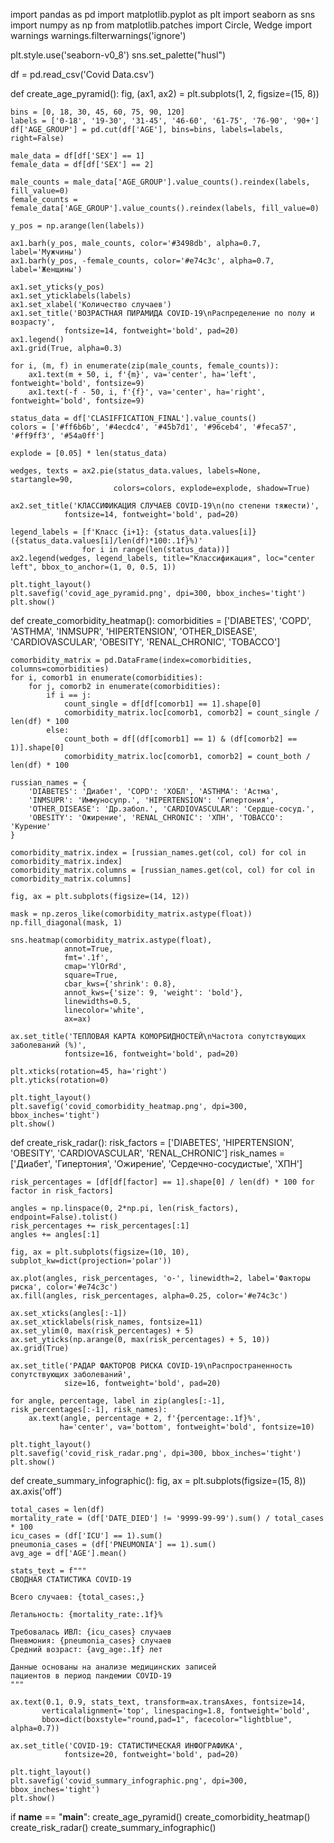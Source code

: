 import pandas as pd
import matplotlib.pyplot as plt
import seaborn as sns
import numpy as np
from matplotlib.patches import Circle, Wedge
import warnings
warnings.filterwarnings('ignore')

plt.style.use('seaborn-v0_8')
sns.set_palette("husl")

df = pd.read_csv('Covid Data.csv')

def create_age_pyramid():
    fig, (ax1, ax2) = plt.subplots(1, 2, figsize=(15, 8))
    
    bins = [0, 18, 30, 45, 60, 75, 90, 120]
    labels = ['0-18', '19-30', '31-45', '46-60', '61-75', '76-90', '90+']
    df['AGE_GROUP'] = pd.cut(df['AGE'], bins=bins, labels=labels, right=False)
    
    male_data = df[df['SEX'] == 1]
    female_data = df[df['SEX'] == 2]
    
    male_counts = male_data['AGE_GROUP'].value_counts().reindex(labels, fill_value=0)
    female_counts = female_data['AGE_GROUP'].value_counts().reindex(labels, fill_value=0)
    
    y_pos = np.arange(len(labels))
    
    ax1.barh(y_pos, male_counts, color='#3498db', alpha=0.7, label='Мужчины')
    ax1.barh(y_pos, -female_counts, color='#e74c3c', alpha=0.7, label='Женщины')
    
    ax1.set_yticks(y_pos)
    ax1.set_yticklabels(labels)
    ax1.set_xlabel('Количество случаев')
    ax1.set_title('ВОЗРАСТНАЯ ПИРАМИДА COVID-19\nРаспределение по полу и возрасту', 
                fontsize=14, fontweight='bold', pad=20)
    ax1.legend()
    ax1.grid(True, alpha=0.3)
    
    for i, (m, f) in enumerate(zip(male_counts, female_counts)):
        ax1.text(m + 50, i, f'{m}', va='center', ha='left', fontweight='bold', fontsize=9)
        ax1.text(-f - 50, i, f'{f}', va='center', ha='right', fontweight='bold', fontsize=9)
    
    status_data = df['CLASIFFICATION_FINAL'].value_counts()
    colors = ['#ff6b6b', '#4ecdc4', '#45b7d1', '#96ceb4', '#feca57', '#ff9ff3', '#54a0ff']
    
    explode = [0.05] * len(status_data)
    
    wedges, texts = ax2.pie(status_data.values, labels=None, startangle=90, 
                           colors=colors, explode=explode, shadow=True)
    
    ax2.set_title('КЛАССИФИКАЦИЯ СЛУЧАЕВ COVID-19\n(по степени тяжести)', 
                fontsize=14, fontweight='bold', pad=20)
    
    legend_labels = [f'Класс {i+1}: {status_data.values[i]} ({status_data.values[i]/len(df)*100:.1f}%)' 
                    for i in range(len(status_data))]
    ax2.legend(wedges, legend_labels, title="Классификация", loc="center left", bbox_to_anchor=(1, 0, 0.5, 1))
    
    plt.tight_layout()
    plt.savefig('covid_age_pyramid.png', dpi=300, bbox_inches='tight')
    plt.show()

def create_comorbidity_heatmap():
    comorbidities = ['DIABETES', 'COPD', 'ASTHMA', 'INMSUPR', 'HIPERTENSION', 
                    'OTHER_DISEASE', 'CARDIOVASCULAR', 'OBESITY', 'RENAL_CHRONIC', 'TOBACCO']
    
    comorbidity_matrix = pd.DataFrame(index=comorbidities, columns=comorbidities)
    for i, comorb1 in enumerate(comorbidities):
        for j, comorb2 in enumerate(comorbidities):
            if i == j:
                count_single = df[df[comorb1] == 1].shape[0]
                comorbidity_matrix.loc[comorb1, comorb2] = count_single / len(df) * 100
            else:
                count_both = df[(df[comorb1] == 1) & (df[comorb2] == 1)].shape[0]
                comorbidity_matrix.loc[comorb1, comorb2] = count_both / len(df) * 100
    
    russian_names = {
        'DIABETES': 'Диабет', 'COPD': 'ХОБЛ', 'ASTHMA': 'Астма', 
        'INMSUPR': 'Иммуносупр.', 'HIPERTENSION': 'Гипертония',
        'OTHER_DISEASE': 'Др.забол.', 'CARDIOVASCULAR': 'Сердце-сосуд.',
        'OBESITY': 'Ожирение', 'RENAL_CHRONIC': 'ХПН', 'TOBACCO': 'Курение'
    }
    
    comorbidity_matrix.index = [russian_names.get(col, col) for col in comorbidity_matrix.index]
    comorbidity_matrix.columns = [russian_names.get(col, col) for col in comorbidity_matrix.columns]
    
    fig, ax = plt.subplots(figsize=(14, 12))
    
    mask = np.zeros_like(comorbidity_matrix.astype(float))
    np.fill_diagonal(mask, 1)
    
    sns.heatmap(comorbidity_matrix.astype(float), 
                annot=True, 
                fmt='.1f',
                cmap='YlOrRd',
                square=True,
                cbar_kws={'shrink': 0.8},
                annot_kws={'size': 9, 'weight': 'bold'},
                linewidths=0.5,
                linecolor='white',
                ax=ax)
    
    ax.set_title('ТЕПЛОВАЯ КАРТА КОМОРБИДНОСТЕЙ\nЧастота сопутствующих заболеваний (%)', 
                fontsize=16, fontweight='bold', pad=20)
    
    plt.xticks(rotation=45, ha='right')
    plt.yticks(rotation=0)
    
    plt.tight_layout()
    plt.savefig('covid_comorbidity_heatmap.png', dpi=300, bbox_inches='tight')
    plt.show()

def create_risk_radar():
    risk_factors = ['DIABETES', 'HIPERTENSION', 'OBESITY', 'CARDIOVASCULAR', 'RENAL_CHRONIC']
    risk_names = ['Диабет', 'Гипертония', 'Ожирение', 'Сердечно-сосудистые', 'ХПН']
    
    risk_percentages = [df[df[factor] == 1].shape[0] / len(df) * 100 for factor in risk_factors]
    
    angles = np.linspace(0, 2*np.pi, len(risk_factors), endpoint=False).tolist()
    risk_percentages += risk_percentages[:1]
    angles += angles[:1]
    
    fig, ax = plt.subplots(figsize=(10, 10), subplot_kw=dict(projection='polar'))
    
    ax.plot(angles, risk_percentages, 'o-', linewidth=2, label='Факторы риска', color='#e74c3c')
    ax.fill(angles, risk_percentages, alpha=0.25, color='#e74c3c')
    
    ax.set_xticks(angles[:-1])
    ax.set_xticklabels(risk_names, fontsize=11)
    ax.set_ylim(0, max(risk_percentages) + 5)
    ax.set_yticks(np.arange(0, max(risk_percentages) + 5, 10))
    ax.grid(True)
    
    ax.set_title('РАДАР ФАКТОРОВ РИСКА COVID-19\nРаспространенность сопутствующих заболеваний', 
                size=16, fontweight='bold', pad=20)
    
    for angle, percentage, label in zip(angles[:-1], risk_percentages[:-1], risk_names):
        ax.text(angle, percentage + 2, f'{percentage:.1f}%', 
               ha='center', va='bottom', fontweight='bold', fontsize=10)
    
    plt.tight_layout()
    plt.savefig('covid_risk_radar.png', dpi=300, bbox_inches='tight')
    plt.show()

def create_summary_infographic():
    fig, ax = plt.subplots(figsize=(15, 8))
    ax.axis('off')
    
    total_cases = len(df)
    mortality_rate = (df['DATE_DIED'] != '9999-99-99').sum() / total_cases * 100
    icu_cases = (df['ICU'] == 1).sum()
    pneumonia_cases = (df['PNEUMONIA'] == 1).sum()
    avg_age = df['AGE'].mean()
    
    stats_text = f"""
    СВОДНАЯ СТАТИСТИКА COVID-19
    
    Всего случаев: {total_cases:,}
    
    Летальность: {mortality_rate:.1f}%
    
    Требовалась ИВЛ: {icu_cases} случаев
    Пневмония: {pneumonia_cases} случаев
    Средний возраст: {avg_age:.1f} лет
    
    Данные основаны на анализе медицинских записей
    пациентов в период пандемии COVID-19
    """
    
    ax.text(0.1, 0.9, stats_text, transform=ax.transAxes, fontsize=14, 
           verticalalignment='top', linespacing=1.8, fontweight='bold',
           bbox=dict(boxstyle="round,pad=1", facecolor="lightblue", alpha=0.7))
    
    ax.set_title('COVID-19: СТАТИСТИЧЕСКАЯ ИНФОГРАФИКА', 
                fontsize=20, fontweight='bold', pad=20)
    
    plt.tight_layout()
    plt.savefig('covid_summary_infographic.png', dpi=300, bbox_inches='tight')
    plt.show()

if __name__ == "__main__":
    create_age_pyramid()
    create_comorbidity_heatmap()
    create_risk_radar()
    create_summary_infographic()
